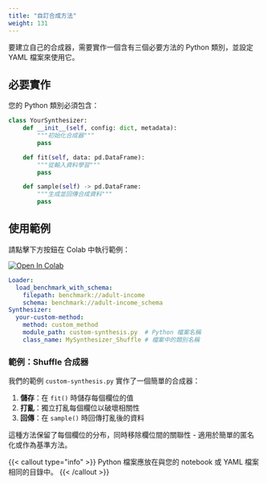 ```yaml
---
title: "自訂合成方法"
weight: 131
---
```


要建立自己的合成器，需要實作一個含有三個必要方法的 Python 類別，並設定 YAML 檔案來使用它。

## 必要實作

您的 Python 類別必須包含：

```python
class YourSynthesizer:
    def __init__(self, config: dict, metadata):
        """初始化合成器"""
        pass

    def fit(self, data: pd.DataFrame):
        """從輸入資料學習"""
        pass

    def sample(self) -> pd.DataFrame:
        """生成並回傳合成資料"""
        pass
```

## 使用範例

請點擊下方按鈕在 Colab 中執行範例：

[![Open In Colab](https://colab.research.google.com/assets/colab-badge.svg)](https://colab.research.google.com/github/nics-tw/petsard/blob/main/demo/petsard-yaml/synthesizer-yaml/custom-method.ipynb)

```yaml
Loader:
  load_benchmark_with_schema:
    filepath: benchmark://adult-income
    schema: benchmark://adult-income_schema
Synthesizer:
  your-custom-method:
    method: custom_method
    module_path: custom-synthesis.py  # Python 檔案名稱
    class_name: MySynthesizer_Shuffle # 檔案中的類別名稱
```

### 範例：Shuffle 合成器

我們的範例 `custom-synthesis.py` 實作了一個簡單的合成器：
1. **儲存**：在 `fit()` 時儲存每個欄位的值
2. **打亂**：獨立打亂每個欄位以破壞相關性
3. **回傳**：在 `sample()` 時回傳打亂後的資料

這種方法保留了每個欄位的分布，同時移除欄位間的關聯性 - 適用於簡單的匿名化或作為基準方法。

{{< callout type="info" >}}
Python 檔案應放在與您的 notebook 或 YAML 檔案相同的目錄中。
{{< /callout >}}
